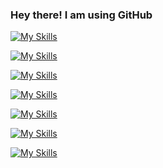 ### Hey there! I am using GitHub
 <!--<img src="https://raw.githubusercontent.com/Tarikul-Islam-Anik/Animated-Fluent-Emojis/master/Emojis/Animals/Mouse%20Face.png" alt="Mouse Face" width="100" height="100" />!-->
   
 [![My Skills](https://skillicons.dev/icons?i=aws,gcp,azure&perline=20)](https://skillicons.dev)
 
 [![My Skills](https://skillicons.dev/icons?i=py,r,java,c,dart,flutter,go,js,ts&perline=20)](https://skillicons.dev)
 
 [![My Skills](https://skillicons.dev/icons?i=flask,pytorch,tensorflow,sklearn,regex,spring,selenium&perline=20)](https://skillicons.dev)
  
 [![My Skills](https://skillicons.dev/icons?i=firebase,mysql,postgres,mongodb,redis,sqlite&perline=20)](https://skillicons.dev)
 
 [![My Skills](https://skillicons.dev/icons?i=linux,mint,ubuntu,windows&perline=20)](https://skillicons.dev)
 
 [![My Skills](https://skillicons.dev/icons?i=anaconda,vscode,eclipse,pycharm,replit&perline=20)](https://skillicons.dev)

 [![My Skills](https://skillicons.dev/icons?i=jenkins,docker,kubernetes,git,github,gitlab,nginx,terraform&perline=20)](https://skillicons.dev)
